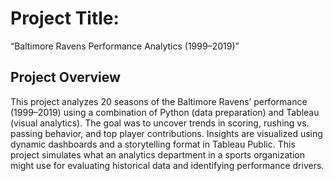 # Project Title:
“Baltimore Ravens Performance Analytics (1999–2019)”

## Project Overview 
This project analyzes 20 seasons of the Baltimore Ravens’ performance (1999–2019) using a combination of Python (data preparation) and Tableau (visual analytics). The goal was to uncover trends in scoring, rushing vs. passing behavior, and top player contributions.
Insights are visualized using dynamic dashboards and a storytelling format in Tableau Public. This project simulates what an analytics department in a sports organization might use for evaluating historical data and identifying performance drivers.
